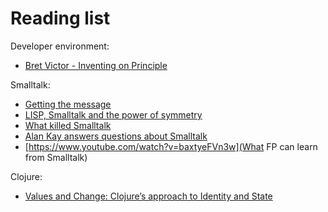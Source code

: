 # Reading list

Developer environment:

- [Bret Victor - Inventing on Principle](https://www.youtube.com/watch?v=PUv66718DII)

Smalltalk:

- [Getting the message](http://www.smalltalk.org/articles/article_20100320_a3_Getting_The_Message.html)
- [LISP, Smalltalk and the power of symmetry](https://insearchofsecrets.com/2014/08/04/lisp-smalltalk-and-the-power-of-symmetry/) 
- [What killed Smalltalk](https://pointersgonewild.com/2015/08/20/what-killed-smalltalk/)
- [Alan Kay answers questions about Smalltalk](https://computinged.wordpress.com/2010/09/11/moti-asks-objects-never-well-hardly-ever/#comment-3766)
- [https://www.youtube.com/watch?v=baxtyeFVn3w](What FP can learn from Smalltalk)

Clojure:

- [Values and Change: Clojure’s approach to Identity and State](https://clojure.org/about/state)
